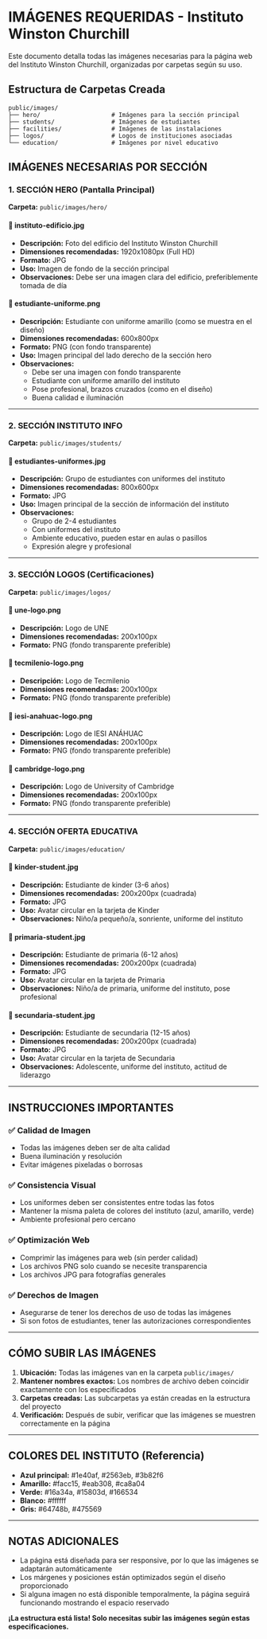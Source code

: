 # IMÁGENES REQUERIDAS - Instituto Winston Churchill

Este documento detalla todas las imágenes necesarias para la página web del Instituto Winston Churchill, organizadas por carpetas según su uso.

## Estructura de Carpetas Creada

```
public/images/
├── hero/                    # Imágenes para la sección principal
├── students/                # Imágenes de estudiantes
├── facilities/              # Imágenes de las instalaciones
├── logos/                   # Logos de instituciones asociadas
└── education/               # Imágenes por nivel educativo
```

## IMÁGENES NECESARIAS POR SECCIÓN

### 1. SECCIÓN HERO (Pantalla Principal)
**Carpeta:** `public/images/hero/`

#### 📸 instituto-edificio.jpg
- **Descripción:** Foto del edificio del Instituto Winston Churchill
- **Dimensiones recomendadas:** 1920x1080px (Full HD)
- **Formato:** JPG
- **Uso:** Imagen de fondo de la sección principal
- **Observaciones:** Debe ser una imagen clara del edificio, preferiblemente tomada de día

#### 📸 estudiante-uniforme.png
- **Descripción:** Estudiante con uniforme amarillo (como se muestra en el diseño)
- **Dimensiones recomendadas:** 600x800px
- **Formato:** PNG (con fondo transparente)
- **Uso:** Imagen principal del lado derecho de la sección hero
- **Observaciones:** 
  - Debe ser una imagen con fondo transparente
  - Estudiante con uniforme amarillo del instituto
  - Pose profesional, brazos cruzados (como en el diseño)
  - Buena calidad e iluminación

---

### 2. SECCIÓN INSTITUTO INFO
**Carpeta:** `public/images/students/`

#### 📸 estudiantes-uniformes.jpg
- **Descripción:** Grupo de estudiantes con uniformes del instituto
- **Dimensiones recomendadas:** 800x600px
- **Formato:** JPG
- **Uso:** Imagen principal de la sección de información del instituto
- **Observaciones:**
  - Grupo de 2-4 estudiantes
  - Con uniformes del instituto
  - Ambiente educativo, pueden estar en aulas o pasillos
  - Expresión alegre y profesional

---

### 3. SECCIÓN LOGOS (Certificaciones)
**Carpeta:** `public/images/logos/`

#### 📸 une-logo.png
- **Descripción:** Logo de UNE
- **Dimensiones recomendadas:** 200x100px
- **Formato:** PNG (fondo transparente preferible)

#### 📸 tecmilenio-logo.png
- **Descripción:** Logo de Tecmilenio
- **Dimensiones recomendadas:** 200x100px
- **Formato:** PNG (fondo transparente preferible)

#### 📸 iesi-anahuac-logo.png
- **Descripción:** Logo de IESI ANÁHUAC
- **Dimensiones recomendadas:** 200x100px
- **Formato:** PNG (fondo transparente preferible)

#### 📸 cambridge-logo.png
- **Descripción:** Logo de University of Cambridge
- **Dimensiones recomendadas:** 200x100px
- **Formato:** PNG (fondo transparente preferible)

---

### 4. SECCIÓN OFERTA EDUCATIVA
**Carpeta:** `public/images/education/`

#### 📸 kinder-student.jpg
- **Descripción:** Estudiante de kinder (3-6 años)
- **Dimensiones recomendadas:** 200x200px (cuadrada)
- **Formato:** JPG
- **Uso:** Avatar circular en la tarjeta de Kinder
- **Observaciones:** Niño/a pequeño/a, sonriente, uniforme del instituto

#### 📸 primaria-student.jpg
- **Descripción:** Estudiante de primaria (6-12 años)
- **Dimensiones recomendadas:** 200x200px (cuadrada)
- **Formato:** JPG
- **Uso:** Avatar circular en la tarjeta de Primaria
- **Observaciones:** Niño/a de primaria, uniforme del instituto, pose profesional

#### 📸 secundaria-student.jpg
- **Descripción:** Estudiante de secundaria (12-15 años)
- **Dimensiones recomendadas:** 200x200px (cuadrada)
- **Formato:** JPG
- **Uso:** Avatar circular en la tarjeta de Secundaria
- **Observaciones:** Adolescente, uniforme del instituto, actitud de liderazgo

---

## INSTRUCCIONES IMPORTANTES

### ✅ Calidad de Imagen
- Todas las imágenes deben ser de alta calidad
- Buena iluminación y resolución
- Evitar imágenes pixeladas o borrosas

### ✅ Consistencia Visual
- Los uniformes deben ser consistentes entre todas las fotos
- Mantener la misma paleta de colores del instituto (azul, amarillo, verde)
- Ambiente profesional pero cercano

### ✅ Optimización Web
- Comprimir las imágenes para web (sin perder calidad)
- Los archivos PNG solo cuando se necesite transparencia
- Los archivos JPG para fotografías generales

### ✅ Derechos de Imagen
- Asegurarse de tener los derechos de uso de todas las imágenes
- Si son fotos de estudiantes, tener las autorizaciones correspondientes

---

## CÓMO SUBIR LAS IMÁGENES

1. **Ubicación:** Todas las imágenes van en la carpeta `public/images/`
2. **Mantener nombres exactos:** Los nombres de archivo deben coincidir exactamente con los especificados
3. **Carpetas creadas:** Las subcarpetas ya están creadas en la estructura del proyecto
4. **Verificación:** Después de subir, verificar que las imágenes se muestren correctamente en la página

---

## COLORES DEL INSTITUTO (Referencia)

- **Azul principal:** #1e40af, #2563eb, #3b82f6
- **Amarillo:** #facc15, #eab308, #ca8a04
- **Verde:** #16a34a, #15803d, #166534
- **Blanco:** #ffffff
- **Gris:** #64748b, #475569

---

## NOTAS ADICIONALES

- La página está diseñada para ser responsive, por lo que las imágenes se adaptarán automáticamente
- Los márgenes y posiciones están optimizados según el diseño proporcionado
- Si alguna imagen no está disponible temporalmente, la página seguirá funcionando mostrando el espacio reservado

**¡La estructura está lista! Solo necesitas subir las imágenes según estas especificaciones.** 